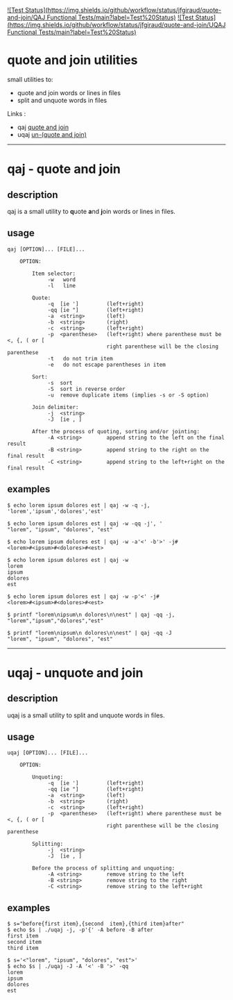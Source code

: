 [![Test Status](https://img.shields.io/github/workflow/status/jfgiraud/quote-and-join/QAJ Functional Tests/main?label=Test%20Status)](https://github.com/jfgiraud/quote-and-join/actions)
[![Test Status](https://img.shields.io/github/workflow/status/jfgiraud/quote-and-join/UQAJ Functional Tests/main?label=Test%20Status)](https://github.com/jfgiraud/quote-and-join/actions)

quote and join utilities
==========================

small utilities to: 
- quote and join words or lines in files 
- split and unquote words in files

Links :
- qaj [quote and join](#qaj---quote-and-join)
- uqaj [un-(quote and join)](#uqaj---unquote-and-join)

--------------------------

# qaj - quote and join

## description

qaj is a small utility to **q**uote **a**nd **j**oin words or lines in files.

## usage

```
qaj [OPTION]... [FILE]...

    OPTION:

        Item selector:
             -w   word
             -l   line

        Quote:
             -q  [ie ']         (left+right)
             -qq [ie "]         (left+right)
             -a  <string>       (left)
             -b  <string>       (right)
             -c  <string>       (left+right)
             -p  <parenthese>   (left+right) where parenthese must be <, {, ( or [
                                right parenthese will be the closing parenthese
             -t   do not trim item
             -e   do not escape parentheses in item

        Sort:
             -s  sort
             -S  sort in reverse order
             -u  remove duplicate items (implies -s or -S option)

        Join delimiter:
             -j  <string>
             -J  [ie , ]

        After the process of quoting, sorting and/or jointing:
             -A <string>        append string to the left on the final result
             -B <string>        append string to the right on the final result
             -C <string>        append string to the left+right on the final result
```

## examples

```
$ echo lorem ipsum dolores est | qaj -w -q -j,
'lorem','ipsum','dolores','est'

$ echo lorem ipsum dolores est | qaj -w -qq -j', '
"lorem", "ipsum", "dolores", "est"

$ echo lorem ipsum dolores est | qaj -w -a'<' -b'>' -j# 
<lorem>#<ipsum>#<dolores>#<est>

$ echo lorem ipsum dolores est | qaj -w
lorem
ipsum
dolores
est

$ echo lorem ipsum dolores est | qaj -w -p'<' -j# 
<lorem>#<ipsum>#<dolores>#<est>

$ printf "lorem\nipsum\n dolores\n\nest" | qaj -qq -j, 
"lorem","ipsum","dolores","est"

$ printf "lorem\nipsum\n dolores\n\nest" | qaj -qq -J 
"lorem", "ipsum", "dolores", "est"
```

-----------------------
# uqaj - unquote and join

## description

uqaj is a small utility to split and unquote words in files.

## usage

```
uqaj [OPTION]... [FILE]...

    OPTION:

        Unquoting:
             -q  [ie ']         (left+right)
             -qq [ie "]         (left+right)
             -a  <string>       (left)
             -b  <string>       (right)
             -c  <string>       (left+right)
             -p  <parenthese>   (left+right) where parenthese must be <, {, ( or [
                                right parenthese will be the closing parenthese
        
        Splitting:
             -j  <string>
             -J  [ie , ]
        
        Before the process of splitting and unquoting:
             -A <string>        remove string to the left
             -B <string>        remove string to the right
             -C <string>        remove string to the left+right
```

## examples

```
$ s="before{first item},{second  item},{third item}after"
$ echo $s | ./uqaj -j, -p'{' -A before -B after
first item
second item
third item

$ s='<"lorem", "ipsum", "dolores", "est">'
$ echo $s | ./uqaj -J -A '<' -B '>' -qq
lorem
ipsum
dolores
est
```
